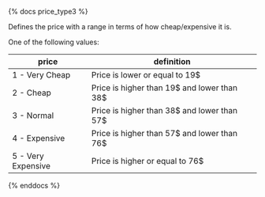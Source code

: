 {% docs price_type3 %}
	
Defines the price with a range in terms of how cheap/expensive it is.

One of the following values: 

| price               | definition                                        |
|---------------------|---------------------------------------------------|
| 1 - Very Cheap      | Price is lower or equal to 19$                    |
| 2 - Cheap           | Price is higher than 19$ and lower than 38$       |
| 3 - Normal          | Price is higher than 38$ and lower than 57$       |
| 4 - Expensive       | Price is higher than 57$ and lower than 76$       |
| 5 - Very Expensive  | Price is higher or equal to 76$                   |

{% enddocs %}